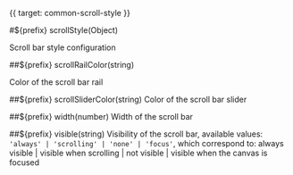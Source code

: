 {{ target: common-scroll-style }}

#${prefix} scrollStyle(Object)

Scroll bar style configuration

##${prefix} scrollRailColor(string)

Color of the scroll bar rail

##${prefix} scrollSliderColor(string)
Color of the scroll bar slider

##${prefix} width(number)
Width of the scroll bar

##${prefix} visible(string)
Visibility of the scroll bar, available values: `'always' | 'scrolling' | 'none' | 'focus'`, which correspond to: always visible | visible when scrolling | not visible | visible when the canvas is focused